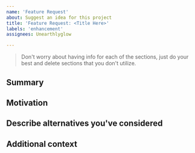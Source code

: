 ```yaml
---
name: 'Feature Request'
about: Suggest an idea for this project
title: 'Feature Request: <Title Here>'
labels: 'enhancement'
assignees: Unearthlyglow

---
```


> Don't worry about having info for each of the sections, just do your best and delete sections that you don't utilize. 

## Summary

<!-- One paragraph explanation of the feature. -->

## Motivation

<!-- Why are we doing this? What use cases does it support? What is the expected outcome? -->

## Describe alternatives you've considered

<!-- A clear and concise description of the alternative solutions you've considered. Be sure to explain why the MICR's existing customizability isn't suitable for this feature. -->

## Additional context

<!-- Add any other context or screenshots about the feature request here. -->



